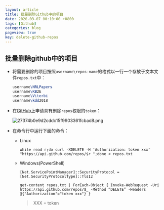 ```yaml
---
layout: article
title: 批量删除Github中的项目
date: 2020-03-07 00:10:00 +0800
tags: [Github]
categories: blog
pageview: true
key: delete-github-repos
---
```




## 批量删除github中的项目

- 将需要删除的项目按照`username\repos-name`的格式以一行一个存放于文本文件`repos.txt`中：

  ```latex
  username\NRLPapers
  username\KB2E
  username\Viterbi
  username\kdd2018
  ```

- 在[GitHub](https://github.com/settings/tokens/new)上申请具有删除`repos`权限的`token`：

  ![27374b0e9d2cddc15f9903361fcbad8.png](http://ww1.sinaimg.cn/large/005NduT8ly1gcln7wx8hqj30fa02jmx0.jpg)

- 在命令行中运行下面的命令：

  - Linux

    ```
    while read r;do curl -XDELETE -H 'Authorization: token xxx' "https://api.github.com/repos/$r ";done < repos.txt
    ```

  - Windows(PowerShell)

    ```
    [Net.ServicePointManager]::SecurityProtocol = [Net.SecurityProtocolType]::Tls12
    
    get-content repos.txt | ForEach-Object { Invoke-WebRequest -Uri https://api.github.com/repos/$_ -Method “DELETE” -Headers @{"Authorization"="token xxx"} }
    ```

    > ​	XXX = token

